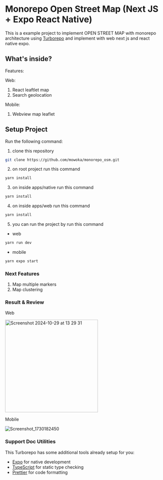 # Monorepo Open Street Map (Next JS + Expo React Native)

This is a example project to implement OPEN STREET MAP with monorepo architecture using [Turborepo](https://turborepo.org/) and implement with
web next js and react native expo.

## What's inside?

Features:

Web:

1. React leaftlet map 
2. Search geolocation

Mobile:

1. Webview map leaflet

## Setup Project

Run the following command:

1. clone this repository

```sh
git clone https://github.com/mowoka/monorepo_osm.git
```

2. on root project run this command

```sh
yarn install
```

3. on inside apps/native run this command

```sh
yarn install
```

4. on inside apps/web run this command

```sh
yarn install
```

5. you can run the project by run this command

- web

```sh
yarn run dev
```

- mobile

```sh
yarn expo start
```

### Next Features

1. Map multiple markers
2. Map clustering

### Result & Review

Web

<img width="302" alt="Screenshot 2024-10-29 at 13 29 31" src="https://github.com/user-attachments/assets/4b681106-bf66-4a17-8f12-0d4d8bc6227a" />

Mobile

![Screenshot_1730182450](https://github.com/user-attachments/assets/ab456b6d-9d04-4bef-b7ea-f9cf87feef3d)


### Support Doc Utilities

This Turborepo has some additional tools already setup for you:

- [Expo](https://docs.expo.dev/) for native development
- [TypeScript](https://www.typescriptlang.org/) for static type checking
- [Prettier](https://prettier.io) for code formatting
